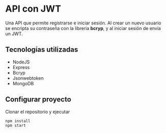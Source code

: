 # API con JWT
Una API que permite registrarse e iniciar sesión. Al crear un nuevo usuario se encripta su contraseña con la libreria **bcryp**, y al iniciar sesión de envía un JWT.
## Tecnologías utilizadas
- NodeJS
- Express
- Bcryp
- Jsonwebtoken
- MongoDB

## Configurar proyecto
Clonar el repositorio y ejecutar 
```console
npm install
npm start
```
